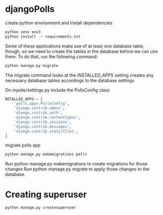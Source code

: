 # djangoPolls

create python environment and install dependencies
```bash
python venv env3
python install -r requirements.txt
```

Some of these applications make use of at least one database table, though, so we need to create the tables in the database before we can use them. To do that, run the following command:
```bash
python manage.py migrate
```
The migrate command looks at the INSTALLED_APPS setting creates any necessary database tables accordings to the database settings

On mysite/settings.py include the PollsConfig class
```python
NSTALLED_APPS = [
    'polls.apps.PollsConfig',
    'django.contrib.admin',
    'django.contrib.auth',
    'django.contrib.contenttypes',
    'django.contrib.sessions',
    'django.contrib.messages',
    'django.contrib.staticfiles',
]
```

migrate polls app
```bash
python manage.py makemigrations polls
```

Run python manage.py makemigrations to create migrations for those changes
Run python manage.py migrate to apply those changes to the database.



# Creating superuser
```bash
python manage.py createsuperuser
```




